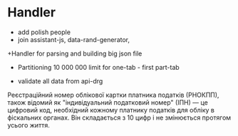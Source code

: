 # Handler

- add polish people
- join assistant-js, data-rand-generator, 


+Handler for parsing and building big json file 

- Partitioning 10 000 000 limit for one-tab - first part-tab

- validate all data from api-drg

Реєстраційний номер облікової картки платника податків (РНОКПП), також відомий як "індивідуальний податковий номер" (ІПН) — це цифровий код, необхідний кожному платнику податків для обліку в фіскальних органах. Він складається з 10 цифр і не змінюється протягом усього життя.